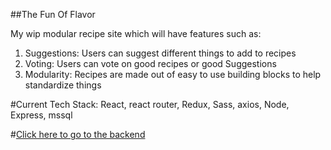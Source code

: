 ##The Fun Of Flavor

My wip modular recipe site which will have features such as:

1. Suggestions: Users can suggest different things to add to recipes
2. Voting: Users can vote on good recipes or good Suggestions
3. Modularity: Recipes are made out of easy to use building blocks to help standardize things

#Current Tech Stack:
React, react router, Redux, Sass, axios, Node, Express, mssql

#[Click here to go to the backend](https://github.com/Yavuz7/theFunOfFlavorBackend)

